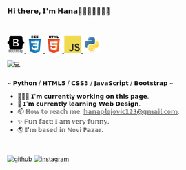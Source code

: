 ### 𝗛𝗶 𝘁𝗵𝗲𝗿𝗲, 𝗜'𝗺 𝗛𝗮𝗻𝗮👋🏼👩🏻‍💻🇷🇸
<div>
<br>
<p><a href="https://getbootstrap.com" target="_blank" rel="noreferrer"> <img src="https://raw.githubusercontent.com/devicons/devicon/master/icons/bootstrap/bootstrap-plain-wordmark.svg" alt="bootstrap" width="40" height="40"/> 
 </a> <a href="https://www.w3schools.com/css/" target="_blank" rel="noreferrer"> <img src="https://raw.githubusercontent.com/devicons/devicon/master/icons/css3/css3-original-wordmark.svg" alt="css3" width="40" height="40"/> 
 </a> <a href="https://www.w3.org/html/" target="_blank" rel="noreferrer"> <img src="https://raw.githubusercontent.com/devicons/devicon/master/icons/html5/html5-original-wordmark.svg" alt="html5" width="40" height="40"/> </a> <a href="https://developer.mozilla.org/en-US/docs/Web/JavaScript" target="_blank" rel="noreferrer"> <img src="https://raw.githubusercontent.com/devicons/devicon/master/icons/javascript/javascript-original.svg" alt="javascript" width="40" height="40"/> </a> <a href="https://www.python.org" target="_blank" rel="noreferrer"> <img src="https://raw.githubusercontent.com/devicons/devicon/master/icons/python/python-original.svg" alt="python" width="40" height="40"/> </a> 

 </p></div>


![💻](https://i.pinimg.com/originals/8b/35/fe/8b35fef55fba1a201c9c7a11d3ec3d64.gif)

####


~ 𝗣𝘆𝘁𝗵𝗼𝗻 / 𝗛𝗧𝗠𝗟𝟱 / 𝗖𝗦𝗦𝟯 / 𝗝𝗮𝘃𝗮𝗦𝗰𝗿𝗶𝗽𝘁 / 𝗕𝗼𝗼𝘁𝘀𝘁𝗿𝗮𝗽 ~

- 👩🏻‍💻 𝗜'𝗺 𝗰𝘂𝗿𝗿𝗲𝗻𝘁𝗹𝘆 𝘄𝗼𝗿𝗸𝗶𝗻𝗴 𝗼𝗻 𝘁𝗵𝗶𝘀 𝗽𝗮𝗴𝗲.
- 🌱 𝗜'𝗺 𝗰𝘂𝗿𝗿𝗲𝗻𝘁𝗹𝘆 𝗹𝗲𝗮𝗿𝗻𝗶𝗻𝗴 𝗪𝗲𝗯 𝗗𝗲𝘀𝗶𝗴𝗻.
- 📫 ℍ𝕠𝕨 𝕥𝕠 𝕣𝕖𝕒𝕔𝕙 𝕞𝕖:  [𝕙𝕒𝕟𝕒𝕡𝕝𝕠𝕛𝕠𝕧𝕚𝕔𝟙𝟚𝟛@𝕘𝕞𝕒𝕚𝕝.𝕔𝕠𝕞](mailto:hanaplojovic123@gmail.com).
- ✨ 𝔽𝕦𝕟 𝕗𝕒𝕔𝕥: 𝕀 𝕒𝕞 𝕧𝕖𝕣𝕪 𝕗𝕦𝕟𝕟𝕪.
- 🌎 𝕀'𝕞 𝕓𝕒𝕤𝕖𝕕 𝕚𝕟 ℕ𝕠𝕧𝕚 ℙ𝕒𝕫𝕒𝕣.








<br>

[<img src="https://cdn-icons-png.flaticon.com/512/2111/2111432.png" alt='github' height='40'>](https://github.com/plojovichana)  [<img src='https://cdn-icons-png.flaticon.com/512/87/87390.png' alt='instagram' height='40'>](https://www.instagram.com/hanaplojovic/)  




